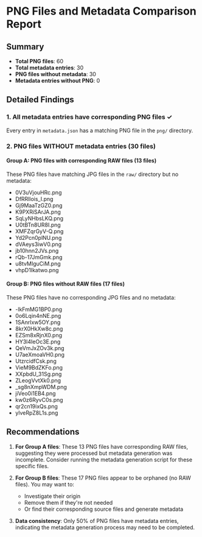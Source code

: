 # PNG Files and Metadata Comparison Report

## Summary

- **Total PNG files**: 60
- **Total metadata entries**: 30
- **PNG files without metadata**: 30
- **Metadata entries without PNG**: 0

## Detailed Findings

### 1. All metadata entries have corresponding PNG files ✓
Every entry in `metadata.json` has a matching PNG file in the `png/` directory.

### 2. PNG files WITHOUT metadata entries (30 files)

#### Group A: PNG files with corresponding RAW files (13 files)
These PNG files have matching JPG files in the `raw/` directory but no metadata:
- 0V3uVjouHRc.png
- DfRRllois_I.png
- Gj9MaaTzGZ0.png
- K9PXRiSArJA.png
- SqLyNHbsLKQ.png
- U0tBTn8UR8I.png
- XMFZqrGyV-Q.png
- Yd2Pcn0plNU.png
- dVAeys3iwV0.png
- jb10hnn2JVs.png
- rQb-17JmGmk.png
- u8tvMIguCiM.png
- vhpD1Ikatwo.png

#### Group B: PNG files without RAW files (17 files)
These PNG files have no corresponding JPG files and no metadata:
- -lkFmMG1BP0.png
- 0o6Lqin4nNE.png
- 1SAnrIxw5OY.png
- 8krX0HkXw8c.png
- EZSm8xRjnX0.png
- HY3l4IeOc3E.png
- QeVmJxZOv3k.png
- U7aeXmoaVH0.png
- UtzrcidfCsk.png
- VieM9BdZKFo.png
- XXpbdU_31Sg.png
- ZLeogVvtXk0.png
- _sg8nXmpWDM.png
- jiVeo0i1EB4.png
- kw0z6RyvC0s.png
- qr2cn19ixQs.png
- ylveRpZ8L1s.png

## Recommendations

1. **For Group A files**: These 13 PNG files have corresponding RAW files, suggesting they were processed but metadata generation was incomplete. Consider running the metadata generation script for these specific files.

2. **For Group B files**: These 17 PNG files appear to be orphaned (no RAW files). You may want to:
   - Investigate their origin
   - Remove them if they're not needed
   - Or find their corresponding source files and generate metadata

3. **Data consistency**: Only 50% of PNG files have metadata entries, indicating the metadata generation process may need to be completed.